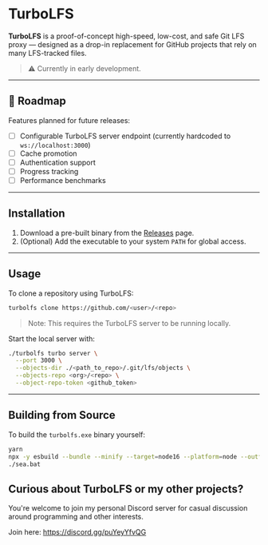 # TurboLFS

**TurboLFS** is a proof-of-concept high-speed, low-cost, and safe Git LFS proxy — designed as a drop-in replacement for GitHub projects that rely on many LFS-tracked files.

> ⚠️ Currently in early development.

---

## 🚧 Roadmap

Features planned for future releases:

* [ ] Configurable TurboLFS server endpoint (currently hardcoded to `ws://localhost:3000`)
* [ ] Cache promotion
* [ ] Authentication support
* [ ] Progress tracking
* [ ] Performance benchmarks

---

## Installation

1. Download a pre-built binary from the [Releases](#) page.
2. (Optional) Add the executable to your system `PATH` for global access.

---

## Usage

To clone a repository using TurboLFS:

```bash
turbolfs clone https://github.com/<user>/<repo>
```

> Note: This requires the TurboLFS server to be running locally.

Start the local server with:

```bash
./turbolfs turbo server \
  --port 3000 \
  --objects-dir ./<path_to_repo>/.git/lfs/objects \
  --objects-repo <org>/<repo> \
  --object-repo-token <github_token>
```

---

## Building from Source

To build the `turbolfs.exe` binary yourself:

```bash
yarn
npx -y esbuild --bundle --minify --target=node16 --platform=node --outfile=turbolfs_dist.js ./src/index.js
./sea.bat
```

## Curious about TurboLFS or my other projects?
You're welcome to join my personal Discord server for casual discussion around programming and other interests.

Join here: https://discord.gg/puYeyYfvQG
